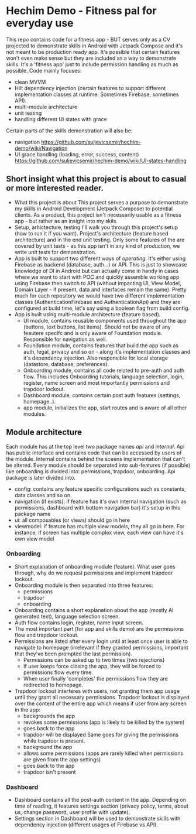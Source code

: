 # Hechim Demo - Fitness pal for everyday use

This repo contains code for a fitness app - BUT serves only as a CV projected to demonstrate skills in Android with Jetpack Compose and it's not meant to be production ready app. It's possible that certain features won't even make sense but they are included as a way to demonstrate skills. It's a 'fitness app' just to include permission handling as much as possible.
Code mainly focuses:
- clean MVVM
- Hilt dependency injection (certain features to support different implementation classes at runtime. Sometimes Firebase, sometimes API).
- multi-module architecture
- unit testing
- handling different UI states with grace

Certain parts of the skills demonstration will also be:
- navigation https://github.com/suljevicsemir/hechim-demo/wiki/Navigation
- UI grace handling (loading, error, success, content) https://github.com/suljevicsemir/hechim-demo/wiki/UI-states-handling

  

## Short insight what this project is about to casual or more interested reader.
- What this project is about
  This project serves a purpose to demonstrate my skills in Android Development (Jetpack Compose) to potential clients. As a product, this project isn't necessarily usable as a fitness app - but rather as an insight into my skils.
- Setup, arhictecture, testing
  I'll walk you through this project's setup (how to run it if you want). Project's architecture (feature based architecture) and in the end unit testing. Only some features of the are covered by unit tests - as this app isn't in any kind of production, we write unit tests for demonstration.
- App is built to support two different ways of *operating*. It's either using Firebase as backend (database, auth...) or API. This is just to showcase knowledge of DI in Android but can actually come in handy in cases where we want to start with POC and quickly assemble working app using Firebase then switch to API (without impacting UI, View Model, Domain Layer - if present, data and interfaces remain the same). Pretty much for each repository we would have two different implementation classes (AuthenticationFirebase and AuthenticationApi) and they are configured at build time, let's say using a boolean flag from build config.
- App is built using multi-module architecture (feature based).
  - UI module, contains reusable components used throughout the app (buttons, text buttons, list items). Should not be aware of any feautere specifc and is only aware of Foundation module. Responsible for navigation as well.
  - Foundation module, contains features that build the app such as auth, legal, privacy and so on - along it's implementation classes and it's dependency injection. Also responsible for local storage (datastore, database, preferences).
  - Onboarding module, contains all code related to pre-auth and auth flow. This includes Onboarding tutorials, language selection, login, register, name screen and most importantly permissions and trapdoor lockout.
  - Dashboard module, contains certain post auth features (settings, homepage..).
  - app module, initializes the app, start routes and is aware of all other modules.
 
## Module architecture
Each module has at the top level two package names *api* and *internal*. Api has public interface and contains code that can be accessed by users of the module. Internal contains behind the sceens implementation that can't be altered. Every module should be separated into sub-features (if possible) like onboarding is divided into: permissions, trapdoor, onboarding. Api package is later divided into.
- config: contains any feature specific configurations such as constants, data classes and so on.
- navigation (if exists): if feature has it's own internal navigation (such as permissions, dashboard with bottom navigation bar) it's setup in this package name
- ui: all composables (or views) should go in here
- viewmodel: if feature has multiple view models, they all go in here. For instance, if screen has multiple complex view, each view can have it's own view model
 
### Onboarding
- Short explanation of onboarding module (feature). What user goes through, why do we request permissions and implement trapdoor lockout.
- Onboarding module is then separated into three features:
  - permissions
  - trapdoor
  - onboarding
- Onboarding contains a short explanation about the app (mostly AI generated text), language selection screen.
- Auth flow contains login, register, name input screen.
- The most important part (for app and skills demo) are the permissions flow and trapdoor lockout.
- Permissions are listed after every login until at least once user is able to navigate to homepage (irrelevant if they granted permissions, important that they've been prompted the last permission).
  - Permissions can be asked up to two times (two rejections)
  - If user keeps force closing the app, they will be forced to permissions flow every time.
  - When user finally 'completes' the permissions flow they are redirected to homepage.
- Trapdoor lockout interferes with users, not granting them app usage until they grant all necessary permissions. Trapdoor lockout is displayed over the content of the entire app which means if user from any screen in the app:
  - backgrounds the app
  - revokes some permissions (app is likely to be killed by the system)
  - goes back to the app
  - trapdoor will be displayed
Same goes for giving the permissions while trapdoor is present.
  - background the app
  - allows some permissions (apps are rarely killed when permissions are given from the app settings)
  - goes back to the app
  - trapdoor isn't present
 
### Dashboard
- Dashboard contains all the post-auth content in the app. Depending on time of reading, it features settings section (privacy policy, terms, about us, change password, user profile with update).
- Settings section in Dashboard will be used to demonstrate skills with dependency injection (different usages of Firebase vs API).



  
